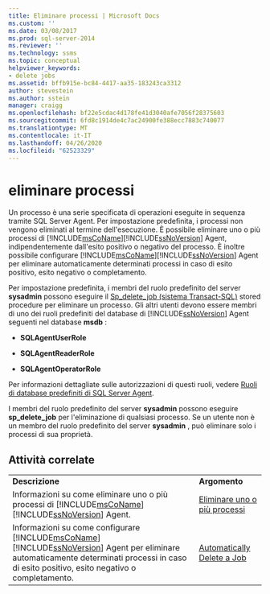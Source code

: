 ```yaml
---
title: Eliminare processi | Microsoft Docs
ms.custom: ''
ms.date: 03/08/2017
ms.prod: sql-server-2014
ms.reviewer: ''
ms.technology: ssms
ms.topic: conceptual
helpviewer_keywords:
- delete jobs
ms.assetid: bffb915e-bc84-4417-aa35-183243ca3312
author: stevestein
ms.author: sstein
manager: craigg
ms.openlocfilehash: bf22e5cdac4d178fe41d3040afe7056f28375603
ms.sourcegitcommit: 6fd8c1914de4c7ac24900fe388ecc7883c740077
ms.translationtype: MT
ms.contentlocale: it-IT
ms.lasthandoff: 04/26/2020
ms.locfileid: "62523329"
---
```

# <a name="delete-jobs"></a>eliminare processi
  Un processo è una serie specificata di operazioni eseguite in sequenza tramite SQL Server Agent. Per impostazione predefinita, i processi non vengono eliminati al termine dell'esecuzione. È possibile eliminare uno o più processi di [!INCLUDE[msCoName](../../includes/msconame-md.md)][!INCLUDE[ssNoVersion](../../includes/ssnoversion-md.md)] Agent, indipendentemente dall'esito positivo o negativo del processo. È inoltre possibile configurare [!INCLUDE[msCoName](../../includes/msconame-md.md)][!INCLUDE[ssNoVersion](../../includes/ssnoversion-md.md)] Agent per eliminare automaticamente determinati processi in caso di esito positivo, esito negativo o completamento.  
  
 Per impostazione predefinita, i membri del ruolo predefinito del server **sysadmin** possono eseguire il [Sp_delete_job &#40;sistema Transact-SQL&#41;](/sql/relational-databases/system-stored-procedures/sp-delete-job-transact-sql) stored procedure per eliminare un processo. Gli altri utenti devono essere membri di uno dei ruoli predefiniti del database di [!INCLUDE[ssNoVersion](../../includes/ssnoversion-md.md)] Agent seguenti nel database **msdb** :  
  
-   **SQLAgentUserRole**  
  
-   **SQLAgentReaderRole**  
  
-   **SQLAgentOperatorRole**  
  
 Per informazioni dettagliate sulle autorizzazioni di questi ruoli, vedere [Ruoli di database predefiniti di SQL Server Agent](sql-server-agent-fixed-database-roles.md).  
  
 I membri del ruolo predefinito del server **sysadmin** possono eseguire **sp_delete_job** per l'eliminazione di qualsiasi processo. Se un utente non è un membro del ruolo predefinito del server **sysadmin** , può eliminare solo i processi di sua proprietà.  
  
## <a name="related-tasks"></a>Attività correlate  
  
|||  
|-|-|  
|**Descrizione**|**Argomento**|  
|Informazioni su come eliminare uno o più processi di [!INCLUDE[msCoName](../../includes/msconame-md.md)][!INCLUDE[ssNoVersion](../../includes/ssnoversion-md.md)] Agent.|[Eliminare uno o più processi](delete-one-or-more-jobs.md)|  
|Informazioni su come configurare [!INCLUDE[msCoName](../../includes/msconame-md.md)][!INCLUDE[ssNoVersion](../../includes/ssnoversion-md.md)] Agent per eliminare automaticamente determinati processi in caso di esito positivo, esito negativo o completamento.|[Automatically Delete a Job](automatically-delete-a-job.md)|  
  
  
